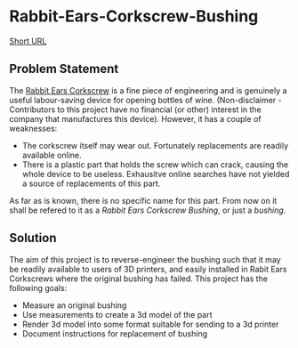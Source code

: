 # Rabbit-Ears-Corkscrew-Bushing

[Short URL](https://goo.gl/Mbrv2y)

## Problem Statement

The [Rabbit Ears Corkscrew](https://www.rabbitwine.com/the-original-rabbit-corkscrew.html) is a fine piece of engineering and is genuinely a useful labour-saving device for opening bottles of wine. (Non-disclaimer - Contributors to this project have no financial (or other) interest in the company that manufactures this device).  However, it has a couple of weaknesses:
- The corkscrew itself may wear out.  Fortunately replacements are readily available online.
- There is a plastic part that holds the screw which can crack, causing the whole device to be useless.  Exhausitve online searches have not yielded a source of replacements of this part.

As far as is known, there is no specific name for this part.  From now on it shall be refered to it as a *Rabbit Ears Corkscrew Bushing*, or just a *bushing*.

## Solution

The aim of this project is to reverse-engineer the bushing such that it may be readily available to users of 3D printers, and easily installed in Rabit Ears Corkscrews where the original bushing has failed.  This project has the following goals:

- Measure an original bushing
- Use measurements to create a 3d model of the part
- Render 3d model into some format suitable for sending to a 3d printer
- Document instructions for replacement of bushing

